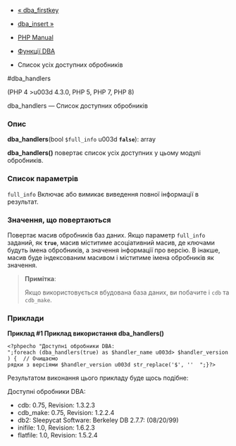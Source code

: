 - [« dba_firstkey](function.dba-firstkey.md)
- [dba_insert »](function.dba-insert.md)

- [PHP Manual](index.md)
- [Функції DBA](ref.dba.md)
- Список усіх доступних обробників

#dba_handlers

(PHP 4 \>u003d 4.3.0, PHP 5, PHP 7, PHP 8)

dba_handlers — Список доступних обробників

### Опис

**dba_handlers**(bool `$full_info` u003d **`false`**): array

**dba_handlers()** повертає список усіх доступних у цьому модулі
обробників.

### Список параметрів

`full_info`
Включає або вимикає виведення повної інформації в результат.

### Значення, що повертаються

Повертає масив обробників баз даних. Якщо параметр `full_info`
заданий, як **`true`**, масив міститиме асоціативний масив, де
ключами будуть імена обробників, а значення інформації про версію. В
інакше, масив буде індексованим масивом і міститиме імена
обробників як значення.

> **Примітка**:
>
> Якщо використовується вбудована база даних, ви побачите і `cdb` та
> `cdb_make`.

### Приклади

**Приклад #1 Приклад використання **dba_handlers()****

`<?phpecho "Доступні обробники DBA:
";foreach (dba_handlers(true) as $handler_name u003d> $handler_version) {  // Очищаємо рядки з версіями $handler_version u003d str_replace('$', '' 
";}?> `

Результатом виконання цього прикладу буде щось подібне:

Доступні обробники DBA:
- cdb: 0.75, Revision: 1.3.2.3
- cdb_make: 0.75, Revision: 1.2.2.4
- db2: Sleepycat Software: Berkeley DB 2.7.7: (08/20/99)
- inifile: 1.0, Revision: 1.6.2.3
- flatfile: 1.0, Revision: 1.5.2.4
